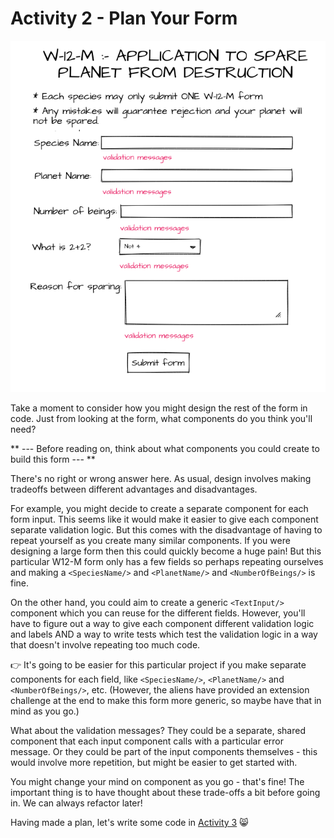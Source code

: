# Activity 2 - Plan Your Form

![Sample Form](./public/sample-form.png)

Take a moment to consider how you might design the rest of the form in code. Just from looking at the form, what components do you think you'll need?

** --- Before reading on, think about what components you could create to build this form --- **

There's no right or wrong answer here. As usual, design involves making tradeoffs between different advantages and disadvantages.

For example, you might decide to create a separate component for each form input. This seems like it would make it easier to give each component separate validation logic. But this comes with the disadvantage of having to repeat yourself as you create many similar components. If you were designing a large form then this could quickly become a huge pain! But this particular W12-M form only has a few fields so perhaps repeating ourselves and making a `<SpeciesName/>` and `<PlanetName/>` and `<NumberOfBeings/>` is fine.

On the other hand, you could aim to create a generic `<TextInput/>` component which you can reuse for the different fields. However, you'll have to figure out a way to give each component different validation logic and labels AND a way to write tests which test the validation logic in a way that doesn't involve repeating too much code.

👉 It's going to be easier for this particular project if you make separate components for each field, like `<SpeciesName/>`, `<PlanetName/>` and `<NumberOfBeings/>`, etc. (However, the aliens have provided an extension challenge at the end to make this form more generic, so maybe have that in mind as you go.)

What about the validation messages? They could be a separate, shared component that each input component calls with a particular error message. Or they could be part of the input components themselves - this would involve more repetition, but might be easier to get started with.

You might change your mind on component as you go - that's fine! The important thing is to have thought about these trade-offs a bit before going in. We can always refactor later!

Having made a plan, let's write some code in [Activity 3](./activity-3.md) 😸
